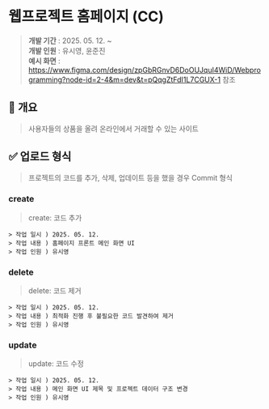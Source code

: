 # 웹프로젝트 홈페이지 (CC)
> **개발 기간** : 2025. 05. 12. ~  
> **개발 인원** : 유시영, 윤준진  
> **예시 화면** : https://www.figma.com/design/zpGbRGnvD6DoOUJquI4WiD/Webprogramming?node-id=2-4&m=dev&t=pQqgZtFdI1L7CGUX-1 참조       
              
   
## 📌 개요
> 사용자들의 상품을 올려 온라인에서 거래할 수 있는 사이트

  

## ✅ 업로드 형식
> 프로젝트의 코드를 추가, 삭제, 업데이트 등을 했을 경우 Commit 형식

### create
> create: 코드 추가
``` 
> 작업 일시 ) 2025. 05. 12.
> 작업 내용 ) 홈페이지 프론트 메인 화면 UI
> 작업 인원 ) 유시영
```

### delete
> delete: 코드 제거
``` 
> 작업 일시 ) 2025. 05. 12.
> 작업 내용 ) 최적화 진행 후 불필요한 코드 발견하여 제거
> 작업 인원 ) 유시영
```

### update
> update: 코드 수정
``` 
> 작업 일시 ) 2025. 05. 12.
> 작업 내용 ) 메인 화면 UI 제목 및 프로젝트 데이터 구조 변경
> 작업 인원 ) 유시영
```
